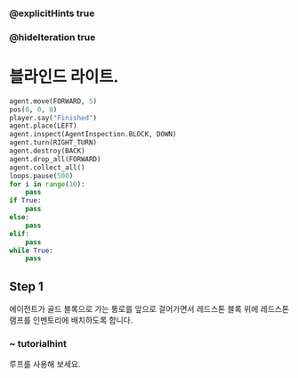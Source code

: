 ### @explicitHints true
### @hideIteration true 

# 블라인드 라이트.

```python
agent.move(FORWARD, 5)
pos(0, 0, 0)
player.say("Finished")
agent.place(LEFT)
agent.inspect(AgentInspection.BLOCK, DOWN) 
agent.turn(RIGHT_TURN)
agent.destroy(BACK)
agent.drop_all(FORWARD)
agent.collect_all()
loops.pause(500)
for i in range(10):
    pass
if True: 
    pass
else: 
    pass
elif:
    pass
while True:
    pass
```

## Step 1
에이전트가 골드 블록으로 가는 통로를 앞으로 걸어가면서 레드스톤 블록 위에 레드스톤 램프를 인벤토리에 배치하도록 합니다.

### ~ tutorialhint
루프를 사용해 보세요.


